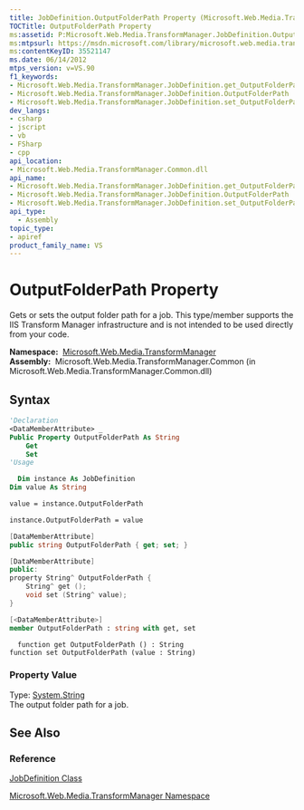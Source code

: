 ```yaml
---
title: JobDefinition.OutputFolderPath Property (Microsoft.Web.Media.TransformManager)
TOCTitle: OutputFolderPath Property
ms:assetid: P:Microsoft.Web.Media.TransformManager.JobDefinition.OutputFolderPath
ms:mtpsurl: https://msdn.microsoft.com/library/microsoft.web.media.transformmanager.jobdefinition.outputfolderpath(v=VS.90)
ms:contentKeyID: 35521147
ms.date: 06/14/2012
mtps_version: v=VS.90
f1_keywords:
- Microsoft.Web.Media.TransformManager.JobDefinition.get_OutputFolderPath
- Microsoft.Web.Media.TransformManager.JobDefinition.OutputFolderPath
- Microsoft.Web.Media.TransformManager.JobDefinition.set_OutputFolderPath
dev_langs:
- csharp
- jscript
- vb
- FSharp
- cpp
api_location:
- Microsoft.Web.Media.TransformManager.Common.dll
api_name:
- Microsoft.Web.Media.TransformManager.JobDefinition.get_OutputFolderPath
- Microsoft.Web.Media.TransformManager.JobDefinition.OutputFolderPath
- Microsoft.Web.Media.TransformManager.JobDefinition.set_OutputFolderPath
api_type:
  - Assembly
topic_type:
- apiref
product_family_name: VS
---
```


# OutputFolderPath Property

Gets or sets the output folder path for a job. This type/member supports the IIS Transform Manager infrastructure and is not intended to be used directly from your code.

**Namespace:**  [Microsoft.Web.Media.TransformManager](microsoft-web-media-transformmanager-namespace.md)  
**Assembly:**  Microsoft.Web.Media.TransformManager.Common (in Microsoft.Web.Media.TransformManager.Common.dll)

## Syntax

```vb
'Declaration
<DataMemberAttribute> _
Public Property OutputFolderPath As String
    Get
    Set
'Usage

  Dim instance As JobDefinition
Dim value As String

value = instance.OutputFolderPath

instance.OutputFolderPath = value
```

```csharp
[DataMemberAttribute]
public string OutputFolderPath { get; set; }
```

```cpp
[DataMemberAttribute]
public:
property String^ OutputFolderPath {
    String^ get ();
    void set (String^ value);
}
```

``` fsharp
[<DataMemberAttribute>]
member OutputFolderPath : string with get, set
```

```jscript
  function get OutputFolderPath () : String
function set OutputFolderPath (value : String)
```

### Property Value

Type: [System.String](https://msdn.microsoft.com/library/s1wwdcbf)  
The output folder path for a job.  

## See Also

### Reference

[JobDefinition Class](jobdefinition-class-microsoft-web-media-transformmanager.md)

[Microsoft.Web.Media.TransformManager Namespace](microsoft-web-media-transformmanager-namespace.md)

